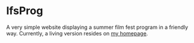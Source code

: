 lfsProg
=======

A very simple website displaying a summer film fest program in a friendly way.
Currently, a living version resides on [my homepage](http://lukas.lansky.name/lfs/).
